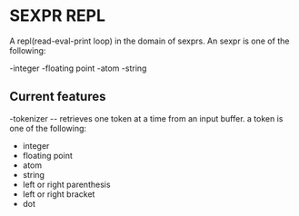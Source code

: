 SEXPR REPL
==========

A repl(read-eval-print loop) in the domain of sexprs. An sexpr is one of the following:

-integer
-floating point
-atom
-string

Current features
----------------

-tokenizer -- retrieves one token at a time from an input buffer. a token is one of the following:

* integer
* floating point
* atom
* string
* left or right parenthesis
* left or right bracket
* dot
